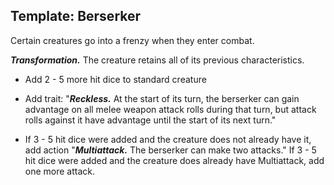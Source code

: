 ## Template: Berserker
Certain creatures go into a frenzy when they enter combat.

***Transformation.*** The creature retains all of its previous characteristics.

* Add 2 - 5 more hit dice to standard creature

* Add trait: "***Reckless.*** At the start of its turn, the berserker can gain advantage on all melee weapon attack rolls during that turn, but attack rolls against it have advantage until the start of its next turn."

* If 3 - 5 hit dice were added and the creature does not already have it, add action "***Multiattack.*** The berserker can make two attacks." If 3 - 5 hit dice were added and the creature does already have Multiattack, add one more attack.

